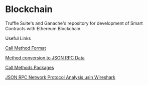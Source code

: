 # Blockchain
Truffle Suite's and Ganache's repository for development of Smart Contracts with Ethereum Blockchain.

Useful Links

[Call Method Format](https://github.com/ethereum/wiki/wiki/JSON-RPC#eth_call)

[Method conversion to JSON RPC Data](https://solidity.readthedocs.io/en/develop/abi-spec.html#examples)

[Call Methods Packages](https://docs.google.com/document/d/11JpTEzQiL2m4GBYJuXI3FUER5k8cRa64qLqHokpDh6E/edit?usp=sharing)

[JSON RPC Network Protocol Analysis usin Wireshark](http://ijsetr.org/wp-content/uploads/2016/09/IJSETR-VOL-5-ISSUE-9-2889-2897.pdf?fbclid=IwAR0yOcAYBtnlQy-_NuQof8ExMa-OmlA19chMVaTAEfR5WKhH7m5J9z0nN7A)
